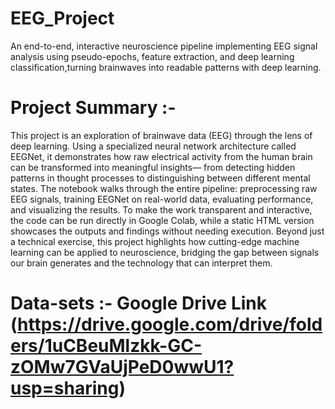 # EEG_Project
An end-to-end, interactive neuroscience pipeline implementing EEG signal analysis using pseudo-epochs, feature extraction, and deep learning classification,turning brainwaves into readable patterns with deep learning.

# Project Summary :- 
This project is an exploration of brainwave data (EEG) through the lens of deep learning. Using a specialized neural network architecture called EEGNet, it demonstrates how raw electrical activity from the human brain can be transformed into meaningful insights— from detecting hidden patterns in thought processes to distinguishing between different mental states. The notebook walks through the entire pipeline: preprocessing raw EEG signals, training EEGNet on real-world data, evaluating performance, and visualizing the results. To make the work transparent and interactive, the code can be run directly in Google Colab, while a static HTML version showcases the outputs and findings without needing execution. Beyond just a technical exercise, this project highlights how cutting-edge machine learning can be applied to neuroscience, bridging the gap between signals our brain generates and the technology that can interpret them.

# Data-sets :- Google Drive Link (https://drive.google.com/drive/folders/1uCBeuMlzkk-GC-zOMw7GVaUjPeD0wwU1?usp=sharing)
